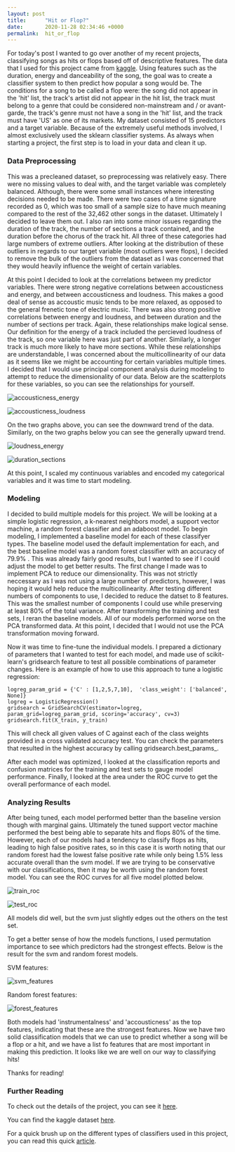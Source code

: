 ```yaml
---
layout: post
title:      "Hit or Flop?"
date:       2020-11-28 02:34:46 +0000
permalink:  hit_or_flop
---
```



For today's post I wanted to go over another of my recent projects, classifying songs as hits or flops based off of descriptive features. The data that I used for this project came from [kaggle](https://www.kaggle.com/theoverman/the-spotify-hit-predictor-dataset).  Using features such as the duration, energy and danceability of the song, the goal was to create a classifier system to then predict how popular a song would be. The conditions for a song to be called a flop were: the song did not appear in the 'hit' list, the track's artist did not appear in the hit list, the track must belong to a genre that could be considered non-mainstream and / or avant-garde, the track's genre must not have a song in the 'hit' list, and the track must have 'US' as one of its markets. My dataset consisted of 15 predictors and a target variable. Because of the extremely useful methods involved, I almost exclusively used the sklearn classifier systems. As always when starting a project, the first step is to load in your data and clean it up.

### Data Preprocessing

This was a precleaned dataset, so preprocessing was relatively easy. There were no missing values to deal with, and the target variable was completely balanced. Although, there were some small instances where interesting decisions needed to be made. There were two cases of a time signature recorded as 0, which was too small of a sample size to have much meaning compared to the rest of the 32,462 other songs in the dataset. Ultimately I decided to leave them out. I also ran into some minor issues regarding the duration of the track, the number of sections a track contained, and the duration before the chorus of the track hit. All three of these categories had large numbers of extreme outliers.  After looking at the distribution of these outliers in regards to our target variable (most outliers were flops), I decided to remove the bulk of the outliers from the dataset as I was concerned that they would heavily influence the weight of certain variables.

At this point I decided to look at the correlations between my predictor variables. There were strong negative correlations between accousticness and energy, and between accousticness and loudness. This makes a good deal of sense as accoustic music tends to be more relaxed, as opposed to the general frenetic tone of electric music.  There was also strong positive correlations between energy and loudness, and between duration and the number of sections per track.  Again, these relationships make logical sense. Our definition for the energy of a track included the percieved loudness of the track, so one variable here was just part of another. Similarly, a longer track is much more likely to have more sections.  While these relationships are understandable, I was concerned about the multicollinearity of our data as it seems like we might be accounting for certain variables multiple times. I decided that I would use principal component analysis during modeling to attempt to reduce the dimensionality of our data. Below are the scatterplots for these variables, so you can see the relationships for yourself.

![accousticness_energy](https://i.imgur.com/Y8tVSBy.png)

![accousticness_loudness](https://i.imgur.com/sUUBGzK.png)

On the two graphs above, you can see the downward trend of the data. Similarly, on the two graphs below you can see the generally upward trend.

![loudness_energy](https://i.imgur.com/L7OWfAK.png)

![duration_sections](https://i.imgur.com/6axqnxE.png)


At this point, I scaled my continuous variables and encoded my categorical variables and it was time to start modeling.

### Modeling

I decided to build multiple models for this project. We will be looking at a simple logistic regression, a k-nearest neighbors model, a support vector machine, a random forest classifier and an adaboost model. To begin modeling, I implemented a baseline model for each of these classifyer types. The baseline model used the default implementation for each, and the best baseline model was a random forest classifier with an accuracy of 79.9% . This was already fairly good results, but I wanted to see if I could adjust the model to get better results. The first change I made was to implement PCA to reduce our dimensionality. This was not strictly neccessary as I was not using a large number of predictors, however, I was hoping it would help reduce the multicollinearity. After testing different numbers of components to use, I decided to reduce the datset to 8 features. This was the smallest number of components I could use while preserving at least 80% of the total variance. After transforming the training and test sets, I reran the baseline models. All of our models performed worse on the PCA transformed data. At this point, I decided that I would not use the PCA transformation moving forward.

Now it was time to fine-tune the individual models. I prepared a dictionary of parameters that I wanted to test for each model, and made use of scikit-learn's gridsearch feature to test all possible combinations of parameter changes. Here is an example of how to use this approach to tune a logistic regression:

```
logreg_param_grid = {'C' : [1,2,5,7,10],  'class_weight': ['balanced', None]}
logreg = LogisticRegression()
gridsearch = GridSearchCV(estimator=logreg, param_grid=logreg_param_grid, scoring='accuracy', cv=3)
gridsearch.fit(X_train, y_train)

```
This will check all given values of C against each of the class weights provided in a cross validated accuracy test. You can check the parameters that resulted in the highest accuracy by calling gridsearch.best_params_.

After each model was optimized, I looked at the classification reports and confusion matrices for the training and test sets to gauge model performance. Finally, I looked at the area under the ROC curve to get the overall performance of each model.

### Analyzing Results

After being tuned, each model performed better than the baseline version though with marginal gains. Ultimately the tuned support vector machine performed the best being able to separate hits and flops 80% of the time. However, each of our models had a tendency to classify flops as hits, leading to high false positive rates, so in this case it is worth noting that our random forest had the lowest false positive rate while only being 1.5% less accurate overall than the svm model. If we are trying to be conservative with our classifications, then it may be worth using the random forest model. You can see the ROC curves for all five model plotted below.

![train_roc](https://i.imgur.com/SiKzg8l.png)

![test_roc](https://i.imgur.com/jUVIGoN.png)

All models did well, but the svm just slightly edges out the others on the test set.

To get a better sense of how the models functions, I used permutation importance to see which predictors had the strongest effects. Below is the result for the svm and random forest models.

SVM features:

![svm_features](https://i.imgur.com/jFp1Uao.png)

Random forest features:

![forest_features](https://i.imgur.com/1fz3Hjt.png)

Both models had 'instrumentalness' and 'accousticness'  as the top features, indicating that these are the strongest features.  Now we have two solid classification models that we can use to predict whether a song will be a flop or a hit, and we have a list fo features that are most important in making this prediction. It looks like we are well on our way to classifying hits!

Thanks for reading!

### Further Reading

To check out the details of the project, you can see it [here](https://github.com/CGrannan/dsc-mod-5-project-online-ds-sp-000).

You can find the kaggle dataset [here](https://www.kaggle.com/theoverman/the-spotify-hit-predictor-dataset).

For a quick brush up on the different types of classifiers used in this project, you can read this quick [article](https://analyticsindiamag.com/7-types-classification-algorithms/).
